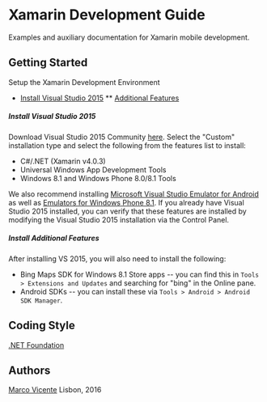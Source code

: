 # Xamarin Development Guide

Examples and auxiliary documentation for Xamarin mobile development.

## Getting Started ##
Setup the Xamarin Development Environment

* [Install Visual Studio 2015](#visual_studio_setup)
** [Additional Features](#visual_studio_additional_setup)


<a name="visual_studio_setup"></a>
##### Install Visual Studio 2015 #####
Download Visual Studio 2015 Community [here](https://www.visualstudio.com/downloads/download-visual-studio-vs).
Select the "Custom" installation type and select the following from the features list to install:

- C#/.NET (Xamarin v4.0.3)
- Universal Windows App Development Tools
- Windows 8.1 and Windows Phone 8.0/8.1 Tools

We also recommend installing [Microsoft Visual Studio Emulator for Android](https://www.visualstudio.com/en-us/features/msft-android-emulator-vs.aspx) as well as [Emulators for Windows Phone 8.1](https://www.microsoft.com/en-us/download/details.aspx?id=44574). If you already have Visual Studio 2015 installed, you can verify that these features are installed by modifying the Visual Studio 2015 installation via the Control Panel.

<a name="visual_studio_additional_setup"></a>
##### Install Additional Features #####
After installing VS 2015, you will also need to install the following:
  - Bing Maps SDK for Windows 8.1 Store apps -- you can find this in `Tools > Extensions and Updates` and searching for "bing" in the Online pane.
  - Android SDKs -- you can install these via `Tools > Android > Android SDK Manager`.

## Coding Style ##
[.NET Foundation](https://github.com/dotnet/corefx/blob/master/Documentation/coding-guidelines/coding-style.md)

## Authors ##

[Marco Vicente](https://twitter.com/h_markov_m)
Lisbon, 2016
